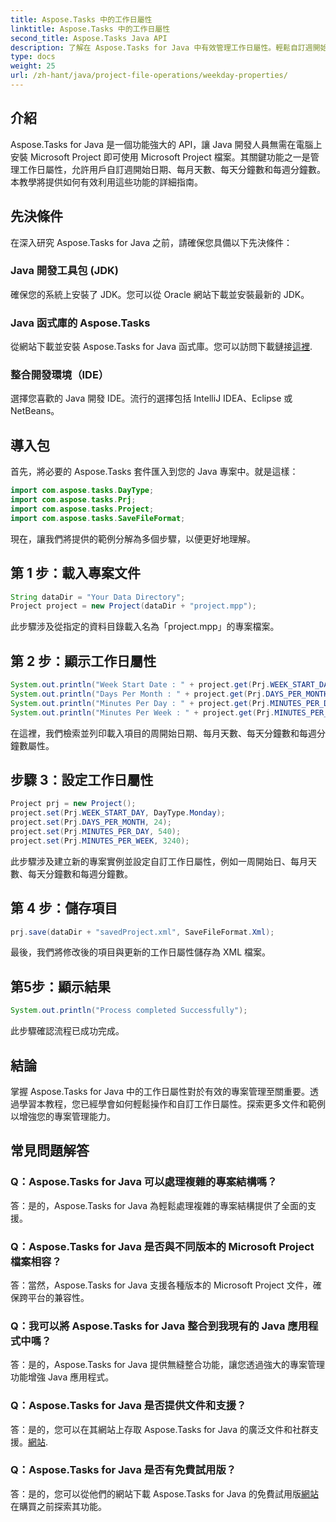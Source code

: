 ```yaml
---
title: Aspose.Tasks 中的工作日屬性
linktitle: Aspose.Tasks 中的工作日屬性
second_title: Aspose.Tasks Java API
description: 了解在 Aspose.Tasks for Java 中有效管理工作日屬性。輕鬆自訂週開始日期、每月天數等。
type: docs
weight: 25
url: /zh-hant/java/project-file-operations/weekday-properties/
---
```

## 介紹
Aspose.Tasks for Java 是一個功能強大的 API，讓 Java 開發人員無需在電腦上安裝 Microsoft Project 即可使用 Microsoft Project 檔案。其關鍵功能之一是管理工作日屬性，允許用戶自訂週開始日期、每月天數、每天分鐘數和每週分鐘數。本教學將提供如何有效利用這些功能的詳細指南。
## 先決條件
在深入研究 Aspose.Tasks for Java 之前，請確保您具備以下先決條件：
### Java 開發工具包 (JDK)
確保您的系統上安裝了 JDK。您可以從 Oracle 網站下載並安裝最新的 JDK。
### Java 函式庫的 Aspose.Tasks
從網站下載並安裝 Aspose.Tasks for Java 函式庫。您可以訪問下載鏈接[這裡](https://releases.aspose.com/tasks/java/).
### 整合開發環境（IDE）
選擇您喜歡的 Java 開發 IDE。流行的選擇包括 IntelliJ IDEA、Eclipse 或 NetBeans。
## 導入包
首先，將必要的 Aspose.Tasks 套件匯入到您的 Java 專案中。就是這樣：

```java
import com.aspose.tasks.DayType;
import com.aspose.tasks.Prj;
import com.aspose.tasks.Project;
import com.aspose.tasks.SaveFileFormat;
```

現在，讓我們將提供的範例分解為多個步驟，以便更好地理解。
## 第 1 步：載入專案文件
```java
String dataDir = "Your Data Directory";
Project project = new Project(dataDir + "project.mpp");
```
此步驟涉及從指定的資料目錄載入名為「project.mpp」的專案檔案。
## 第 2 步：顯示工作日屬性
```java
System.out.println("Week Start Date : " + project.get(Prj.WEEK_START_DAY).toString());
System.out.println("Days Per Month : " + project.get(Prj.DAYS_PER_MONTH).toString());
System.out.println("Minutes Per Day : " + project.get(Prj.MINUTES_PER_DAY).toString());
System.out.println("Minutes Per Week : " + project.get(Prj.MINUTES_PER_WEEK).toString());
```
在這裡，我們檢索並列印載入項目的周開始日期、每月天數、每天分鐘數和每週分鐘數屬性。
## 步驟 3：設定工作日屬性
```java
Project prj = new Project();
project.set(Prj.WEEK_START_DAY, DayType.Monday);
project.set(Prj.DAYS_PER_MONTH, 24);
project.set(Prj.MINUTES_PER_DAY, 540);
project.set(Prj.MINUTES_PER_WEEK, 3240);
```
此步驟涉及建立新的專案實例並設定自訂工作日屬性，例如一周開始日、每月天數、每天分鐘數和每週分鐘數。
## 第 4 步：儲存項目
```java
prj.save(dataDir + "savedProject.xml", SaveFileFormat.Xml);
```
最後，我們將修改後的項目與更新的工作日屬性儲存為 XML 檔案。
## 第5步：顯示結果
```java
System.out.println("Process completed Successfully");
```
此步驟確認流程已成功完成。
## 結論
掌握 Aspose.Tasks for Java 中的工作日屬性對於有效的專案管理至關重要。透過學習本教程，您已經學會如何輕鬆操作和自訂工作日屬性。探索更多文件和範例以增強您的專案管理能力。
## 常見問題解答
### Q：Aspose.Tasks for Java 可以處理複雜的專案結構嗎？
答：是的，Aspose.Tasks for Java 為輕鬆處理複雜的專案結構提供了全面的支援。
### Q：Aspose.Tasks for Java 是否與不同版本的 Microsoft Project 檔案相容？
答：當然，Aspose.Tasks for Java 支援各種版本的 Microsoft Project 文件，確保跨平台的兼容性。
### Q：我可以將 Aspose.Tasks for Java 整合到我現有的 Java 應用程式中嗎？
答：是的，Aspose.Tasks for Java 提供無縫整合功能，讓您透過強大的專案管理功能增強 Java 應用程式。
### Q：Aspose.Tasks for Java 是否提供文件和支援？
答：是的，您可以在其網站上存取 Aspose.Tasks for Java 的廣泛文件和社群支援。[網站](https://releases.aspose.com/).
### Q：Aspose.Tasks for Java 是否有免費試用版？
答：是的，您可以從他們的網站下載 Aspose.Tasks for Java 的免費試用版[網站](https://reference.aspose.com/tasks/java/)在購買之前探索其功能。